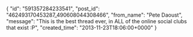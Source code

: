  {
   "id": "591357284233541",
   "post_id": "462493170453287_490608044308466",
   "from_name": "Pete Daoust",
   "message": "This is the best thread ever, in ALL of the online social clubs that exist :P",
   "created_time": "2013-11-23T18:06:00+0000"
 }
